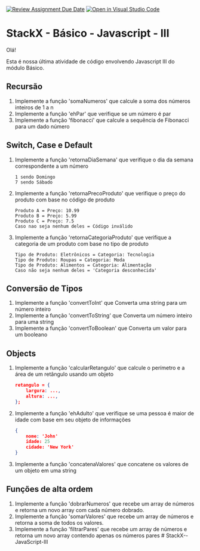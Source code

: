 [![Review Assignment Due Date](https://classroom.github.com/assets/deadline-readme-button-24ddc0f5d75046c5622901739e7c5dd533143b0c8e959d652212380cedb1ea36.svg)](https://classroom.github.com/a/8uwKuFNZ)
[![Open in Visual Studio Code](https://classroom.github.com/assets/open-in-vscode-718a45dd9cf7e7f842a935f5ebbe5719a5e09af4491e668f4dbf3b35d5cca122.svg)](https://classroom.github.com/online_ide?assignment_repo_id=11305208&assignment_repo_type=AssignmentRepo)
# StackX - Básico - Javascript - III

Olá!

Esta é nossa última atividade de código envolvendo Javascript III do módulo Básico.

## Recursão

1. Implemente a função 'somaNumeros' que calcule a soma dos números inteiros de 1 a n
2. Implemente a função 'ehPar' que verifique se um número é par
3. Implemente a função 'fibonacci' que calcule a sequência de Fibonacci para um dado número

## Switch, Case e Default

1. Implemente a função 'retornaDiaSemana' que verifique o dia da semana correspondente a um número
    ```
    1 sendo Domingo
    7 sendo Sábado
    ```

2. Implemente a função 'retornaPrecoProduto' que verifique o preço do produto com base no código de produto
    ```
    Produto A = Preço: 10.99
    Produto B = Preço: 5.99
    Produto C = Preço: 7.5
    Caso nao seja nenhum deles = Código inválido
    ```

3. Implemente a função 'retornaCategoriaProduto' que verifique a categoria de um produto com base no tipo de produto
    ```
    Tipo de Produto: Eletrônicos = Categoria: Tecnologia
    Tipo de Produto: Roupas = Categoria: Moda
    Tipo de Produto: Alimentos = Categoria: Alimentação
    Caso não seja nenhum deles = 'Categoria desconhecida'
    ```


## Conversão de Tipos
1. Implemente a função 'convertToInt' que Converta uma string para um número inteiro
2. Implemente a função 'convertToString' que Converta um número inteiro para uma string
3. Implemente a função 'convertToBoolean' que Converta um valor para um booleano

## Objects

1. Implemente a função 'calcularRetangulo' que calcule o perímetro e a área de um retângulo usando um objeto
    ```json
    retangulo = {
        largura: ...,
        altura: ...,
    };
    ```
2. Implemente a função 'ehAdulto' que verifique se uma pessoa é maior de idade com base em seu objeto de informações
    ```json
    { 
        nome: 'John'
        idade: 25
        cidade: 'New York'
    }
    ```

3. Implemente a função 'concatenaValores' que concatene os valores de um objeto em uma string

## Funções de alta ordem

1. Implemente a função 'dobrarNumeros' que recebe um array de números e retorna um novo array com cada número dobrado.
2. Implemente a função 'somarValores' que recebe um array de números e retorna a soma de todos os valores.
3. Implemente a função 'filtrarPares' que recebe um array de números e retorna um novo array contendo apenas os números pares
#   S t a c k X - - J a v a S c r i p t - I I I  
 